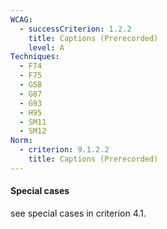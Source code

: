 ```yaml
---
WCAG:
  - successCriterion: 1.2.2
    title: Captions (Prerecorded)
    level: A
Techniques:
  - F74
  - F75
  - G58
  - G87
  - G93
  - H95
  - SM11
  - SM12
Norm:
  - criterion: 9.1.2.2
    title: Captions (Prerecorded)
---
```


#### Special cases

see special cases in criterion 4.1.
